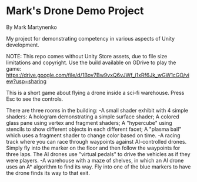 # Mark's Drone Demo Project
By Mark Martynenko

My project for demonstrating competency in various aspects of Unity development.

NOTE: This repo comes without Unity Store assets, due to file size limitations and copyright. Use the build available on GDrive to play the game: 
https://drive.google.com/file/d/1Bov7Bw9vxQ6vJWf_i1xRf6Jk_wGW1cGO/view?usp=sharing

This is a short game about flying a drone inside a sci-fi warehouse. Press Esc to see the controls.

There are three rooms in the building:
-A small shader exhibit with 4 simple shaders: A hologram demonstrating a simple surface shader; A colored glass pane using vertex and fragment shaders; A "hypercube" using stencils to show different objects in each different facet; A "plasma ball" which uses a fragment shader to change color based on time.
-A racing track where you can race through waypoints against AI-controlled drones. Simply fly into the marker on the floor and then follow the waypoints for three laps. The AI drones use "virtual pedals" to drive the vehicles as if they were players.
-A warehouse with a maze of shelves, in which an AI drone uses an A* algorithm to find its way. Fly into one of the blue markers to have the drone finds its way to that exit.
